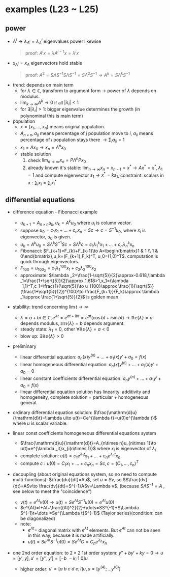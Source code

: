 # examples (L23 ~ L25)

## power
- $A^i\to \lambda _{A^i}=\lambda _A^i$ eigenvalues power likewise
    > proof: $A^ix=\lambda A^{i-1}x=\lambda ^ix$
- $x_{A^i}=x_{A}$ eigenvectors hold stable
    > proof: $A^2=S\Lambda S^{-1}S\Lambda S^{-1}=S\Lambda^2S^{-1}\to A^k=S\Lambda ^kS^{-1}$
- trend: depends on main term
    - for $\lambda \in \mathbb{C}$, transform to argument form $\to$ power of $\lambda$ depends on modulus.
    - $\lim _{k\to \infty}A^k\to 0$ if all $|\lambda _i|<1$
    - for $\exists |\lambda _i|>1$: bigger eigenvalue determines the growth (in polynominal this is main term)
- population
    - $x=(x_1,\dots ,x_n)$ means original population.
    - $A_{n\times n},a_{ij}$ means percentage of $j$ population move to $i$, $a_{ii}$ means percentage of $i$ population stays there $\to \sum _ia_{ij}=1$
    - $x_1=Ax_0\to x_n=A^nx_0$
    - stable solution
        1. check $\lim _{n\to \infty}x_n=P\Lambda ^nPx_0$
        2. already known it's stable: $\lim _{n\to \infty}x_n=x_{n-1}=x^*\to Ax^*=x^*,\lambda _1=1$ and compute eigenvector $s_1\to x^*=ks_1$, constraint: scalars in $x:\sum _ix_i=\sum _ix^*_i$

## differential equations
- difference equation - Fibonacci example
    - $u_{k+1}=A_{n\times n}u_k,u_k=A^ku_0$ where $u_i$ is column vector.
    - suppose $u_0=c_1x_1+\dots +c_nx_n=Sc\to c=S^{-1}u_0$, where $x_i$ is eigenvector, $u_0$ is given.
    - $u_k=A^ku_0=S\Lambda ^kS^{-1}Sc=S\Lambda ^kc=c_1\lambda _1^kx_1+\dots +c_n\lambda _n^kx_n$
    - Fibonacci: $F_{k+1}=F_{k}+F_{k-1}\to A=\begin{bmatrix}1 & 1 \\ 1 & 0\end{bmatrix},u_k=(F_{k+1},F_k)^T, u_0=(1,0)^T$. computation is quick through eigenvectors.
    - $F_{100}=u_{100_2}=c_1\lambda _1^{100}x_1+c_2\lambda _2^{100}x_2$
    - approximate: $\lambda _2=\frac{1-\sqrt{5}}{2}\approx-0.618,\lambda _1=\frac{1+\sqrt{5}}{2}\approx 1.618>1,x_1=(\lambda _1,1)^T,c_1=\frac{1}{\sqrt{5}}\to u_{100}\approx \frac{1}{\sqrt{5}}(\frac{1+\sqrt{5}}{2})^{100}\to \frac{F_{k+1}}{F_k}\approx \lambda _1\approx \frac{1+\sqrt{5}}{2}$ is golden mean.
- stability: trend concerning $\lim t\to \infty$
    - $\lambda =a+bi\in \mathbb{C},e^{\lambda t}=e^{at+ibt}=e^{at}(\cos bt+i\sin bt)\to \mathbb{Re}\{\lambda \}=a$ depends modulus, $\mathbb{Im}\{\lambda \}=b$ depends argument.
    - steady state: $\lambda _1=0$, other $\forall \mathbb{Re}\{\lambda \}=a<0$
    - blow up: $\exists \mathbb{Re}\{\lambda \} >0$
- preliminary
    - linear differential equation: $a_n(x)y^{(n)}+\dots +a_1(x)y'+a_0=f(x)$
    - linear homogeneous differential equation: $a_n(x)y^{(n)}+\dots +a_1(x)y'+a_0=0$
    - linear constant coefficients differential equation: $a_ny^{(n)}+\dots +a_1y'+a_0=f(x)$
    - linear differential equation solution has linearity: additivity and homogeneity, complete solution = particular + homogeneous general.
- ordinary differential equation solution: $\frac{\mathrm{d}u}{\mathrm{d}t}=\lambda u\to u(t)=Ce^{\lambda t}=u(0)e^{\lambda t}$ where $u$ is scalar variable.
- linear const coefficients homogeneous differential equations system
    - $\frac{\mathrm{d}u}{\mathrm{d}t}=A_{n\times n}u_{n\times 1}\to u(t)=e^{\lambda _it}x_{i(n\times 1)}$ where $x_i$ is eigenvector of $\lambda _i$
    - complete solution: $u(t)=c_1e^{\lambda _1t}x_1+\dots +c_ne^{\lambda _nt}x_n$
    - compute $c:u(0)=C_1x_1+\dots +c_nx_n=Sc,c=(C_1,\dots ,c_n)^T$


- decoupling (about original equations system, so no need to compute multi-functions): $\frac{du}{dt}=Au$, set $u=Sv$, so $S\frac{dv}{dt}=ASv\to \frac{dv}{dt}=S^{-1}ASv=\Lambda v$. (because $S\Lambda S^{-1}=A$ , see below to meet the "coincidence")
    - $v(t)=e^{\Lambda t}v(0)\to u(t)=Se^{\Lambda t}S^{-1}u(0)=e^{At}u(0)$
    - $e^{At}=I+At+\frac{(At)^2}{2}+\dots=SS^{-1}+S\Lambda S^{-1}t+\dots =Se^{\Lambda t}S^{-1}$ (Taylor series)(condition: can be diagonalized)
    - note:
        - $e^{\Lambda t}=$ diagonal matrix with $e^{\lambda t}$ elements. But $e^{At}$ can not be seen in this way, because it is made artificially.
        - $u(t)=Se^{\Lambda t}S^{-1}u(0)=Se^{\Lambda t}C=C_ne^{\lambda _n}x_n$
- one 2nd order equation: to $2\times 2$ 1st order system: $y''+by'+ky=0\to u=[y';y],u'=[y'';y']=[-b\ -k;1\ 0]u$
    - higher order: $u'=[a\ b\ c\ d\ e;I]u,u=[y^{(4)};\dots y^{(0)}]$

